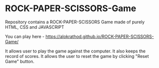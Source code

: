 # ROCK-PAPER-SCISSORS-Game
Repository contains a ROCK-PAPER-SCISSORS Game made of purely HTML, CSS and JAVASCRIPT

You can play here - https://alokrathod.github.io/ROCK-PAPER-SCISSORS-Game/

It allows user to play the game against the computer.
It also keeps the record of scores.
It allows the user to reset the game by clicking "Reset Game" button.
